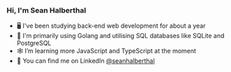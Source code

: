 ### Hi, I'm Sean Halberthal

- 🖥️ I've been studying back-end web development for about a year
- 💾 I'm primarily using Golang and utilising SQL databases like SQLite and PostgreSQL
- 🕸️ I’m learning more JavaScript and TypeScript at the moment
- 💼 You can find me on LinkedIn [@seanhalberthal]([https://linkedin.com/seanhalberthal](https://www.linkedin.com/in/sean-halberthal-88620a239/))
